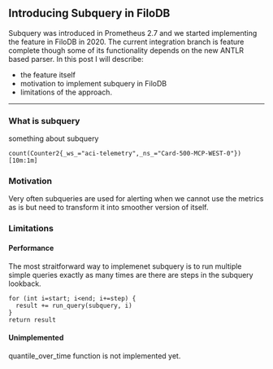 ## Introducing Subquery in FiloDB

Subquery was introduced in Prometheus 2.7 and we started implementing the feature in FiloDB in 2020. The current integration branch is feature complete though some of its functionality depends on the new ANTLR based parser. In this post I will describe:
* the feature itself
* motivation to implement subquery in FiloDB
* limitations of the approach.

---

### What is subquery
something about subquery
```
count(Counter2{_ws_="aci-telemetry",_ns_="Card-500-MCP-WEST-0"})[10m:1m]
```

### Motivation
Very often subqueries are used for alerting when we cannot use the metrics as is but need to transform it into smoother version of itself.

### Limitations
#### Performance
The most straitforward way to implemenet subquery is to run multiple simple queries exactly as many times are there are steps in the subquery lookback.

```
for (int i=start; i<end; i+=step) {
  result += run_query(subquery, i)
}
return result
```
#### Unimplemented

quantile_over_time function is not implemented yet.
